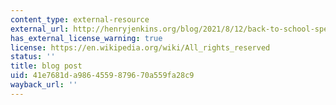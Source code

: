 ```yaml
---
content_type: external-resource
external_url: http://henryjenkins.org/blog/2021/8/12/back-to-school-special-fandom-participatory-culture-and-web-20-2021-version
has_external_license_warning: true
license: https://en.wikipedia.org/wiki/All_rights_reserved
status: ''
title: blog post
uid: 41e7681d-a986-4559-8796-70a559fa28c9
wayback_url: ''
---
```

